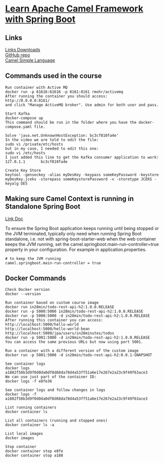 # [Learn Apache Camel Framework with Spring Boot](https://www.udemy.com/course/apache-camel-framework-with-spring-boot/)  

## Links

[Links Downloads](https://github.com/in28minutes/course-material/blob/main/08-apache-camel/downloads.md)  
[GitHub repo](https://github.com/in28minutes/camel)  
[Camel Simple Language](https://camel.apache.org/components/3.21.x/languages/simple-language.html)  

## Commands used in the course  

```
Run container with Active MQ
docker run -p 61616:61616 -p 8161:8161 rmohr/activemq
After running the container you should access:
http://0.0.0.0:8161/
and click "Manage ActiveMQ broker". Use admin for both user and pass.

Start Kafka
docker-compose up
This command should be run in the folder where you have the docker-compose.yaml file.

Solve 'java.net.UnknownHostException: bc3cf810fa4e'
In the video we are told to edit the file:
sudo vi /private/etc/hosts
but in my case, I needed to edit this one:
sudo vi /etc/hosts
I just added this line to get the Kafka consumer application to work:
127.0.1.1       bc3cf810fa4e

Create Key Store
keytool -genseckey -alias myDesKey -keypass someKeyPassword -keystore myDesKey.jceks -storepass someKeystorePassword -v -storetype JCEKS -keyalg DES
``` 

## Making sure Camel Context is running in Standalone Spring Boot

[Link Doc](https://camel.apache.org/camel-spring-boot/3.21.x/#_making_sure_camel_context_is_running_in_standalone_spring_boot)  

To ensure the Spring Boot application keeps running until being stopped or the JVM terminated, typically only need when running Spring Boot standalone, i.e. not with spring-boot-starter-web when the web container keeps the JVM running, set the camel.springboot.main-run-controller=true property in your configuration. For example in application.properties.  

```
# to keep the JVM running  
camel.springboot.main-run-controller = true  
```

## Docker Commands
```
Check Docker version
docker --version

Run container based on custom course image
docker run in28min/todo-rest-api-h2:1.0.0.RELEASE
docker run -p 5000:5000 in28min/todo-rest-api-h2:1.0.0.RELEASE
docker run -p 5000:5000 -d in28min/todo-rest-api-h2:1.0.0.RELEASE
After running this container you can access:
http://localhost:5000/hello-world
http://localhost:5000/hello-world-bean
http://localhost:5000/jpa/users/in28minutes/todos
docker run -p 5001:5000 -d in28min/todo-rest-api-h2:1.0.0.RELEASE
You can access the same previous URLs but now using port 5001.

Run a container with a different version of the custom image
docker run -p 5001:5000 -d in28min/todo-rest-api-h2:0.0.1-SNAPSHOT

See container logs
docker logs a1882f58b3d9f0d0da0df8d68da78d4a53ff51a6e17e267e2a23c9f49f63ace3
We can use just part of the container ID:
docker logs -f e8fe36

See container logs and follow changes in logs
docker logs -f a1882f58b3d9f0d0da0df8d68da78d4a53ff51a6e17e267e2a23c9f49f63ace3

List running containers
docker container ls

List all containers (running and stopped ones)
docker container ls -a

List local images
docker images

Stop container
docker container stop e8fe
docker container stop a188
```
